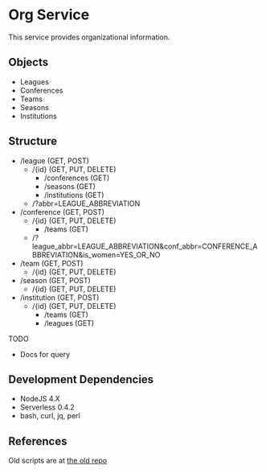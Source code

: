 Org Service
===========

This service provides organizational information.

## Objects
* Leagues
* Conferences
* Teams
* Seasons
* Institutions

## Structure
* /league (GET, POST)
  * /{id} (GET, PUT, DELETE)
    * /conferences (GET)
    * /seasons (GET)
    * /institutions (GET)
  * /?abbr=LEAGUE_ABBREVIATION
* /conference (GET, POST)
  * /{id} (GET, PUT, DELETE)
    * /teams (GET)
  * /?league_abbr=LEAGUE_ABBREVIATION&conf_abbr=CONFERENCE_ABBREVIATION&is_women=YES_OR_NO
* /team (GET, POST)
  * /{id} (GET, PUT, DELETE)
* /season (GET, POST)
  * /{id} (GET, PUT, DELETE)
* /institution (GET, POST)
  * /{id} (GET, PUT, DELETE)
    * /teams (GET)
    * /leagues (GET)

TODO
* Docs for query

## Development Dependencies
* NodeJS 4.X
* Serverless 0.4.2
* bash, curl, jq, perl

## References
Old scripts are at [the old repo](https://github.com/cohoe/OpenPuck/tree/45160b6e6987a6de2563b4bfd8b9e143553ea79c)